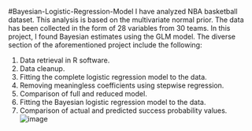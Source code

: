 #Bayesian-Logistic-Regression-Model
I have analyzed NBA basketball dataset. This analysis is based on the multivariate normal prior. The data has been collected in the form of 28 variables from 30 teams. In this project, I found Bayesian estimates using the GLM model. The diverse section of the aforementioned project include the following:
1.	Data retrieval in R software.
2.	Data cleanup.
3.	Fitting the complete logistic regression model to the data.
4.	Removing meaningless coefficients using stepwise regression.
5.	Comparison of full and reduced model.
6.	Fitting the Bayesian logistic regression model to the data.
7.	Comparison of actual and predicted success probability values.
![image](https://user-images.githubusercontent.com/50500456/202864189-052d5c88-1007-41b8-b4ed-5b7d8f3dd89e.png)

